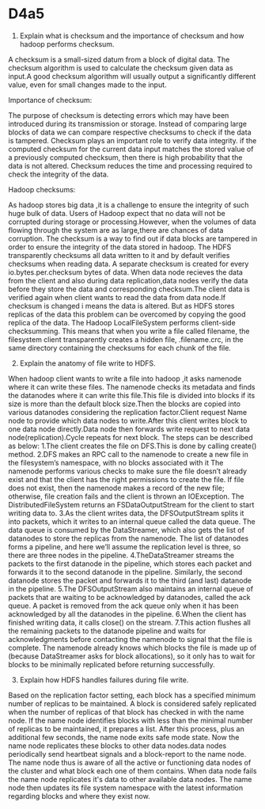 # D4a5

1. Explain what is checksum and the importance of checksum and how hadoop performs checksum.

A checksum is a small-sized datum from a block of digital data.
The checksum algorithm is used to calculate the checksum given data as input.A good checksum algorithm will usually output 
a significantly different value, even for small changes made to the input.

Importance of checksum:

The purpose of checksum is detecting errors which may have been introduced during its transmission or storage.
Instead of comparing large blocks of data we can compare respective checksums to check if the data is tampered.
Checksum plays an important role to verify data integrity.
 if the computed checksum for the current data input matches the stored value of a previously computed checksum, then there is
 high probability that the data is not altered.
 Checksum reduces the time and processing required to check the integrity of the data.
 
 Hadoop checksums:
 
 As hadoop stores big data ,it is a challenge to ensure the integrity of such huge bulk of data.
 Users of Hadoop expect that no data will not be corrupted during storage or processing.However, when the volumes of data flowing through the system are as large,there are chances of data corruption.
 The checksum is a way to find out if data blocks are tampered in order to ensure the integrity of the data stored in hadoop.
The HDFS transparently checksums all data written to it and by default verifies checksums when reading data. A separate checksum is created for every io.bytes.per.checksum bytes of data.
When data node recieves the data from the client and also during data replication,data nodes verify the data before they store the data and corresponding checksum.The client data is verified again when client wants to read the data from data node.If checksum is changed i means the data is altered.
But as HDFS stores replicas of the data this problem can be overcomed by copying the good replica of the data.
The Hadoop LocalFileSystem performs client-side checksumming. This means that when you write a file called filename, the 
filesystem client transparently creates a hidden file, .filename.crc, in the same directory containing the checksums for each chunk of the file. 


2. Explain the anatomy of file write to HDFS.

When hadoop client wants to write a file into hadoop ,it asks namenode where it can write these files.
The namenode checks its metadata and finds the datanodes where it can write this file.This file is divided into blocks if its size is more than the default block size.Then the blocks are copied into various datanodes considering the replication factor.Client request Name node to provide which data nodes to write.After this client writes block to one data node directly.Data node then forwards write request to next data node(replication).Cycle repeats for next block.
The steps can be described as below:
1.The client creates the file on DFS.This is done by calling create() method. 
2.DFS makes an RPC call to the namenode to create a new file in the filesystem’s namespace, with no blocks associated with it
The namenode performs various checks to make sure the file doesn’t already exist and that the client has the right permissions to create the file. If file does not exist, then the namenode makes a record of the new file; otherwise, file creation fails and the client is thrown an IOException. The DistributedFileSystem returns an FSDataOutputStream for the client to start writing data to.
3.As the client writes data, the DFSOutputStream splits it into packets, which it writes to an internal queue called the data queue. The data queue is consumed by the DataStreamer, which also gets the list of datanodes to store the replicas from the namenode. The list of datanodes forms a pipeline, and here we’ll assume the replication level is three, so there are three nodes in the pipeline.
4.TheDataStreamer streams the packets to the first datanode in the pipeline, which stores each packet and forwards it to the second datanode in the pipeline. Similarly, the second datanode stores the packet and forwards it to the third (and last) datanode in the pipeline.
5.The DFSOutputStream also maintains an internal queue of packets that are waiting to be acknowledged by datanodes, called the ack queue. A packet is removed from the ack queue only when it has been acknowledged by all the datanodes in the pipeline.
6.When the client has finished writing data, it calls close() on the stream.
7.This action flushes all the remaining packets to the datanode pipeline and waits for acknowledgments before contacting the namenode to signal that the file is complete. The namenode already knows which blocks the file is made up of (because DataStreamer asks for block allocations), so it only has to wait for blocks to be minimally replicated before returning successfully.


3. Explain how HDFS handles failures during file write.

Based on the replication factor setting, each block has a specified minimum number of replicas to be maintained. A block is considered safely replicated when the number of replicas of that block has checked in with the name node. If the name node identifies blocks with less than the minimal number of replicas to be maintained, it prepares a list.
After this process, plus an additional few seconds, the name node exits safe mode state. Now the name node replicates these blocks  to other data nodes.data nodes periodically send heartbeat signals and a block-report to the name node.
 The name node thus is aware of all the active or functioning data nodes of the cluster and what block each one of them contains.
 When data node fails the name node replicates it's data to other available data nodes.
 The name node then updates its file system namespace with the latest information regarding blocks and where they exist now.

